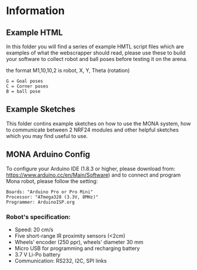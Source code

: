 # Information 

## Example HTML 

In this folder you will find a series of example HMTL script files which are examples of what the webscrapper should read, please use these to build your software to collect robot and ball poses before testing it on the arena.

the format M1,10,10,2 is robot, X, Y, Theta (rotation)

    G = Goal poses
    C = Corner poses
    B = ball pose

## Example Sketches

This folder contins example sketches on how to use the MONA system, how to communicate between 2 NRF24 modules and other helpful sketches which you may find useful to use.



## MONA Arduino Config

To configure your Arduino IDE (1.8.3 or higher, please download from: https://www.arduino.cc/en/Main/Software) and to connect and program Mona robot, please follow the setting:

    Boards: "Arduino Pro or Pro Mini"
    Processor: "ATmega328 (3.3V, 8MHz)"
    Programmer: ArduinoISP.org

### Robot's specification:
- Speed: 20 cm/s
- Five short-range IR proximity sensors (<2cm)
- Wheels' encoder (250 ppr), wheels' diameter 30 mm
- Micro USB for programming and recharging battery
- 3.7 V Li-Po battery
- Communication: RS232, I2C, SPI links

